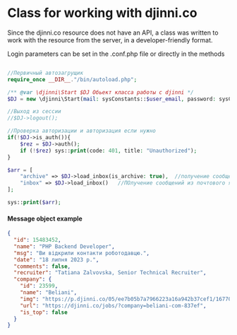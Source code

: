 # Class for working with djinni.co

Since the djinni.co resource does not have an API, a class was written to work with the resource from the server, in a developer-friendly format.

Login parameters can be set in the .conf.php file or directly in the methods

```php

//Первичный автозагрущик
require_once __DIR__."/bin/autoload.php";

/** @var \djinni\Start $DJ Обьект класса работы с djinni */
$DJ = new \djinni\Start(mail: sysConstants::$user_email, password: sysConstants::$user_pass);

//Выход из сессии
//$DJ->logout();

//Проверка авторизации и авторизация если нужно
if(!$DJ->is_auth()){
    $rez = $DJ->auth();
    if (!$rez) sys::print(code: 401, title: "Unauthorized");
}

$arr = [
    "archive" => $DJ->load_inbox(is_archive: true),  //получение сообщений из архива
    "inbox" => $DJ->load_inbox()   //ПОлучение сообщений из почтового ящика
];

sys::print($arr);
```





#### Message object example
```json
{
  "id": 15483452,
  "name": "PHP Backend Developer",
  "msg": "Ви відкрили контакти роботодавцю.",
  "date": "18 липня 2023 р.",
  "comments": false,
  "recruiter": "Tatiana Zalvovska, Senior Technical Recruiter",
  "company": {
    "id": 23599,
    "name": "Beliani",
    "img": "https://p.djinni.co/05/ee7b05b7a7966223a16a942b37cef1/1677054671213_400.jpg",
    "url": "https://djinni.co/jobs/?company=beliani-com-837ef",
    "is_top": false
  }
}
```
